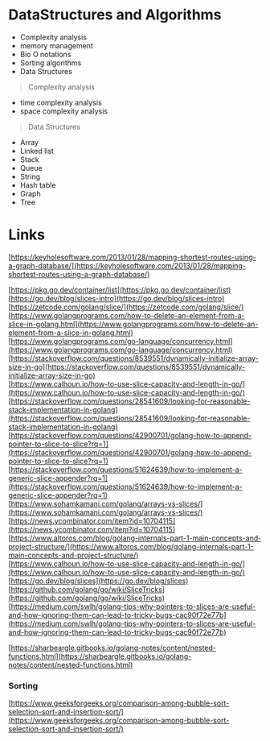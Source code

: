 
# DataStructures and Algorithms

- Complexity analysis
- memory management
- Bio O notations
- Sorting algorithms
- Data Structures

> Complexity analysis

- time complexity analysis
- space complexity analysis

> Data Structures

- Array
- Linked list
- Stack 
- Queue
- String
- Hash table
- Graph 
- Tree




# Links  

[https://keyholesoftware.com/2013/01/28/mapping-shortest-routes-using-a-graph-database/](https://keyholesoftware.com/2013/01/28/mapping-shortest-routes-using-a-graph-database/)  

[https://pkg.go.dev/container/list](https://pkg.go.dev/container/list)  
[https://go.dev/blog/slices-intro](https://go.dev/blog/slices-intro)  
[https://zetcode.com/golang/slice/](https://zetcode.com/golang/slice/)  
[https://www.golangprograms.com/how-to-delete-an-element-from-a-slice-in-golang.html](https://www.golangprograms.com/how-to-delete-an-element-from-a-slice-in-golang.html)  
[https://www.golangprograms.com/go-language/concurrency.html](https://www.golangprograms.com/go-language/concurrency.html)  
[https://stackoverflow.com/questions/8539551/dynamically-initialize-array-size-in-go](https://stackoverflow.com/questions/8539551/dynamically-initialize-array-size-in-go)  
[https://www.calhoun.io/how-to-use-slice-capacity-and-length-in-go/](https://www.calhoun.io/how-to-use-slice-capacity-and-length-in-go/)  
[https://stackoverflow.com/questions/28541609/looking-for-reasonable-stack-implementation-in-golang](https://stackoverflow.com/questions/28541609/looking-for-reasonable-stack-implementation-in-golang)  
[https://stackoverflow.com/questions/42900701/golang-how-to-append-pointer-to-slice-to-slice?rq=1](https://stackoverflow.com/questions/42900701/golang-how-to-append-pointer-to-slice-to-slice?rq=1)  
[https://stackoverflow.com/questions/51624639/how-to-implement-a-generic-slice-appender?rq=1](https://stackoverflow.com/questions/51624639/how-to-implement-a-generic-slice-appender?rq=1)  
[https://www.sohamkamani.com/golang/arrays-vs-slices/](https://www.sohamkamani.com/golang/arrays-vs-slices/)  
[https://news.ycombinator.com/item?id=10704115](https://news.ycombinator.com/item?id=10704115)  
[https://www.altoros.com/blog/golang-internals-part-1-main-concepts-and-project-structure/](https://www.altoros.com/blog/golang-internals-part-1-main-concepts-and-project-structure/)  
[https://www.calhoun.io/how-to-use-slice-capacity-and-length-in-go/](https://www.calhoun.io/how-to-use-slice-capacity-and-length-in-go/)  
[https://go.dev/blog/slices](https://go.dev/blog/slices)  
[https://github.com/golang/go/wiki/SliceTricks](https://github.com/golang/go/wiki/SliceTricks)  
[https://medium.com/swlh/golang-tips-why-pointers-to-slices-are-useful-and-how-ignoring-them-can-lead-to-tricky-bugs-cac90f72e77b](https://medium.com/swlh/golang-tips-why-pointers-to-slices-are-useful-and-how-ignoring-them-can-lead-to-tricky-bugs-cac90f72e77b)  

[https://sharbeargle.gitbooks.io/golang-notes/content/nested-functions.html](https://sharbeargle.gitbooks.io/golang-notes/content/nested-functions.html)  



### Sorting  

[https://www.geeksforgeeks.org/comparison-among-bubble-sort-selection-sort-and-insertion-sort/](https://www.geeksforgeeks.org/comparison-among-bubble-sort-selection-sort-and-insertion-sort/)  
